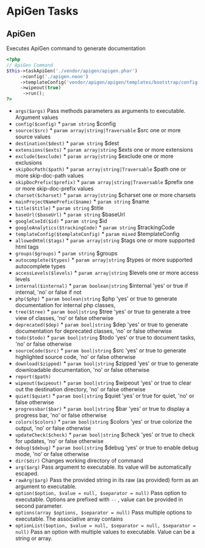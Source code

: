 # ApiGen Tasks
## ApiGen


Executes ApiGen command to generate documentation

``` php
<?php
// ApiGen Command
$this->taskApiGen('./vendor/apigen/apigen.phar')
     ->config('./apigen.neon')
     ->templateConfig('vendor/apigen/apigen/templates/bootstrap/config.neon')
     ->wipeout(true)
      ->run();
?>
```

* `args($args)`  Pass methods parameters as arguments to executable. Argument values
* `config($config)`   * `param string` $config
* `source($src)`   * `param array|string|Traversable` $src one or more source values
* `destination($dest)`   * `param string` $dest
* `extensions($exts)`   * `param array|string` $exts one or more extensions
* `exclude($exclude)`   * `param array|string` $exclude one or more exclusions
* `skipDocPath($path)`   * `param array|string|Traversable` $path one or more skip-doc-path values
* `skipDocPrefix($prefix)`   * `param array|string|Traversable` $prefix one or more skip-doc-prefix values
* `charset($charset)`   * `param array|string` $charset one or more charsets
* `mainProjectNamePrefix($name)`   * `param string` $name
* `title($title)`   * `param string` $title
* `baseUrl($baseUrl)`   * `param string` $baseUrl
* `googleCseId($id)`   * `param string` $id
* `googleAnalytics($trackingCode)`   * `param string` $trackingCode
* `templateConfig($templateConfig)`   * `param mixed` $templateConfig
* `allowedHtml($tags)`   * `param array|string` $tags one or more supported html tags
* `groups($groups)`   * `param string` $groups
* `autocomplete($types)`   * `param array|string` $types or more supported autocomplete types
* `accessLevels($levels)`   * `param array|string` $levels one or more access levels
* `internal($internal)`   * `param boolean|string` $internal 'yes' or true if internal, 'no' or false if not
* `php($php)`   * `param boolean|string` $php 'yes' or true to generate documentation for internal php classes,
* `tree($tree)`   * `param bool|string` $tree 'yes' or true to generate a tree view of classes, 'no' or false otherwise
* `deprecated($dep)`   * `param bool|string` $dep 'yes' or true to generate documentation for deprecated classes, 'no' or false otherwise
* `todo($todo)`   * `param bool|string` $todo 'yes' or true to document tasks, 'no' or false otherwise
* `sourceCode($src)`   * `param bool|string` $src 'yes' or true to generate highlighted source code, 'no' or false otherwise
* `download($zipped)`   * `param bool|string` $zipped 'yes' or true to generate downloadable documentation, 'no' or false otherwise
* `report($path)` 
* `wipeout($wipeout)`   * `param bool|string` $wipeout 'yes' or true to clear out the destination directory, 'no' or false otherwise
* `quiet($quiet)`   * `param bool|string` $quiet 'yes' or true for quiet, 'no' or false otherwise
* `progressbar($bar)`   * `param bool|string` $bar 'yes' or true to display a progress bar, 'no' or false otherwise
* `colors($colors)`   * `param bool|string` $colors 'yes' or true colorize the output, 'no' or false otherwise
* `updateCheck($check)`   * `param bool|string` $check 'yes' or true to check for updates, 'no' or false otherwise
* `debug($debug)`   * `param bool|string` $debug 'yes' or true to enable debug mode, 'no' or false otherwise
* `dir($dir)`  Changes working directory of command
* `arg($arg)`  Pass argument to executable. Its value will be automatically escaped.
* `rawArg($arg)`  Pass the provided string in its raw (as provided) form as an argument to executable.
* `option($option, $value = null, $separator = null)`  Pass option to executable. Options are prefixed with `--` , value can be provided in second parameter.
* `options(array $options, $separator = null)`  Pass multiple options to executable. The associative array contains
* `optionList($option, $value = null, $separator = null, $separator = null)`  Pass an option with multiple values to executable. Value can be a string or array.


